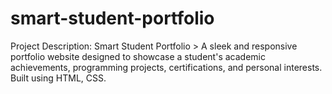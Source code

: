 # smart-student-portfolio
Project Description: Smart Student Portfolio  > A sleek and responsive portfolio website designed to showcase a student's academic achievements, programming projects, certifications, and personal interests. Built using HTML, CSS.
